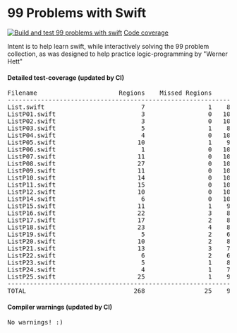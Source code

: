 # 99 Problems with Swift
[![Build and test 99 problems with swift ](https://github.com/ganesh47/swift-99-problems/actions/workflows/build-test.yml/badge.svg)](https://github.com/ganesh47/swift-99-problems/actions/workflows/build-test.yml)
[Code coverage](https://htmlpreview.github.io/?https://raw.githubusercontent.com/ganesh47/swift-99-problems/main/code-coverage-report.html)

Intent is to help learn swift, while interactively solving the 99 problem collection, as was designed to help practice logic-programming by "Werner Hett"

####  Detailed test-coverage (updated by CI)
<pre>
Filename                      Regions    Missed Regions     Cover   Functions  Missed Functions  Executed       Lines      Missed Lines     Cover    Branches   Missed Branches     Cover
-----------------------------------------------------------------------------------------------------------------------------------------------------------------------------------------------------------------------------------
List.swift                          7                 1    85.71%           5                 1    80.00%          17                 3    82.35%           0                 0         -
ListP01.swift                       3                 0   100.00%           1                 0   100.00%           3                 0   100.00%           0                 0         -
ListP02.swift                       3                 0   100.00%           1                 0   100.00%           3                 0   100.00%           0                 0         -
ListP03.swift                       5                 1    80.00%           3                 1    66.67%           6                 1    83.33%           0                 0         -
ListP04.swift                       4                 0   100.00%           2                 0   100.00%           7                 0   100.00%           0                 0         -
ListP05.swift                      10                 1    90.00%           2                 0   100.00%          16                 2    87.50%           0                 0         -
ListP06.swift                       1                 0   100.00%           1                 0   100.00%           3                 0   100.00%           0                 0         -
ListP07.swift                      11                 0   100.00%           3                 0   100.00%          22                 0   100.00%           0                 0         -
ListP08.swift                      27                 0   100.00%           6                 0   100.00%          43                 0   100.00%           0                 0         -
ListP09.swift                      11                 0   100.00%           1                 0   100.00%          20                 0   100.00%           0                 0         -
ListP10.swift                      14                 0   100.00%           4                 0   100.00%          29                 0   100.00%           0                 0         -
ListP11.swift                      15                 0   100.00%           5                 0   100.00%          33                 0   100.00%           0                 0         -
ListP12.swift                      10                 0   100.00%           1                 0   100.00%          20                 0   100.00%           0                 0         -
ListP14.swift                       6                 0   100.00%           1                 0   100.00%          11                 0   100.00%           0                 0         -
ListP15.swift                      11                 1    90.91%           4                 1    75.00%          20                 1    95.00%           0                 0         -
ListP16.swift                      22                 3    86.36%           4                 1    75.00%          25                 3    88.00%           0                 0         -
ListP17.swift                      17                 2    88.24%           5                 2    60.00%          23                 2    91.30%           0                 0         -
ListP18.swift                      23                 4    82.61%          10                 4    60.00%          32                 4    87.50%           0                 0         -
ListP19.swift                       5                 2    60.00%           5                 2    60.00%           9                 2    77.78%           0                 0         -
ListP20.swift                      10                 2    80.00%           5                 2    60.00%          12                 2    83.33%           0                 0         -
ListP21.swift                      13                 3    76.92%           5                 2    60.00%          16                 4    75.00%           0                 0         -
ListP22.swift                       6                 2    66.67%           6                 2    66.67%          10                 2    80.00%           0                 0         -
ListP23.swift                       5                 1    80.00%           5                 1    80.00%           8                 1    87.50%           0                 0         -
ListP24.swift                       4                 1    75.00%           4                 1    75.00%           7                 1    85.71%           0                 0         -
ListP25.swift                      25                 1    96.00%          10                 1    90.00%          29                 1    96.55%           0                 0         -
-----------------------------------------------------------------------------------------------------------------------------------------------------------------------------------------------------------------------------------
TOTAL                             268                25    90.67%          99                21    78.79%         424                29    93.16%           0                 0         -
</pre>

#### Compiler warnings (updated by CI)
<pre>
No warnings! :)
</pre>

